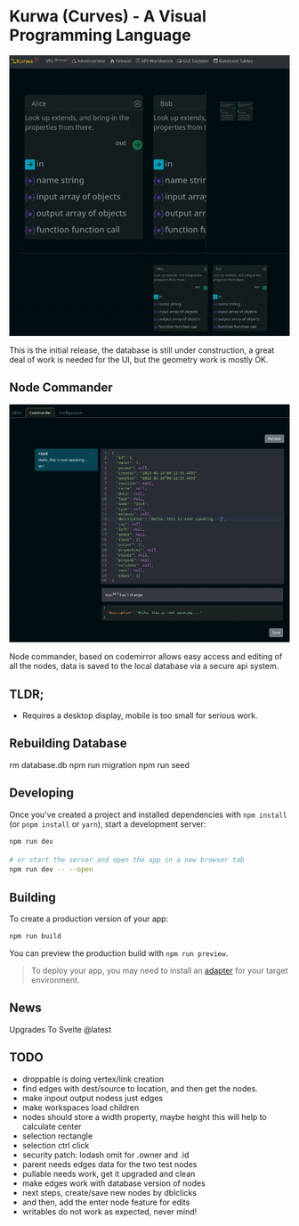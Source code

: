 # Kurwa (Curves) - A Visual Programming Language

![screenshot.png](screenshot.png)

This is the initial release, the database is still under construction,
a great deal of work is needed for the UI, but the geometry work is mostly OK.

## Node Commander

![commander.png](commander.png)

Node commander, based on codemirror allows easy access and editing of all the nodes,
data is saved to the local database via a secure api system.

## TLDR;

- Requires a desktop display, mobile is too small for serious work.

## Rebuilding Database

rm database.db
npm run migration
npm run seed

## Developing

Once you've created a project and installed dependencies with `npm install` (or `pnpm install` or `yarn`), start a development server:

```bash
npm run dev

# or start the server and open the app in a new browser tab
npm run dev -- --open
```

## Building

To create a production version of your app:

```bash
npm run build
```

You can preview the production build with `npm run preview`.

> To deploy your app, you may need to install an [adapter](https://kit.svelte.dev/docs/adapters) for your target environment.

## News

Upgrades To Svelte @latest

## TODO

+ droppable is doing vertex/link creation
+ find edges with dest/source to location, and then get the nodes.
+ make inpout output nodess just edges
+ make workspaces load children
+ nodes should store a width property, maybe height this will help to calculate center
+ selection rectangle
+ selection ctrl click
+ security patch: lodash omit for .owner and .id
+ parent needs edges data for the two test nodes
+ pullable needs work, get it upgraded and clean
+ make edges work with database version of nodes
+ next steps, create/save new nodes by dblclicks
+ and then, add the enter node feature for edits
+ writables do not work as expected, never mind!
